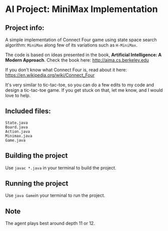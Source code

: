 # AI Project: MiniMax Implementation 



## Project info:

A  simple implementation of Connect Four game using  state space search algorithm: `MiniMax` along few of its variations such as `H-MiniMax`. 

The code is based on ideas presented in the book, **Artificial Intelligence: A Modern Approach**. Check the book here: http://aima.cs.berkeley.edu

If you don't know what Connect Four is, read about it here: https://en.wikipedia.org/wiki/Connect_Four

It's very similar to tic-tac-toe, so you can do a few edits to my code and design a tic-tac-toe game. If you get stuck on that, let me know, and I would love to help. 



## Included files:

```
State.java
Board.java
Action.java
Minimax.java
Game.java
```



## Building the project 

Use `javac *.java` in your terminal to build the project. 



## Running the project

Use `java Game`in your terminal to run the project. 



## Note

The agent plays best around depth 11 or 12. 